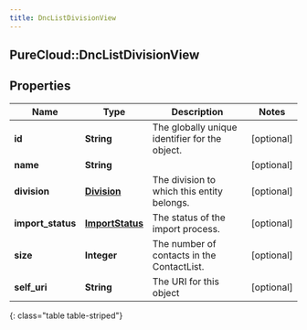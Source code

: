 ```yaml
---
title: DncListDivisionView
---
```

## PureCloud::DncListDivisionView

## Properties

|Name | Type | Description | Notes|
|------------ | ------------- | ------------- | -------------|
| **id** | **String** | The globally unique identifier for the object. | [optional] |
| **name** | **String** |  | [optional] |
| **division** | [**Division**](Division.html) | The division to which this entity belongs. | [optional] |
| **import_status** | [**ImportStatus**](ImportStatus.html) | The status of the import process. | [optional] |
| **size** | **Integer** | The number of contacts in the ContactList. | [optional] |
| **self_uri** | **String** | The URI for this object | [optional] |
{: class="table table-striped"}


